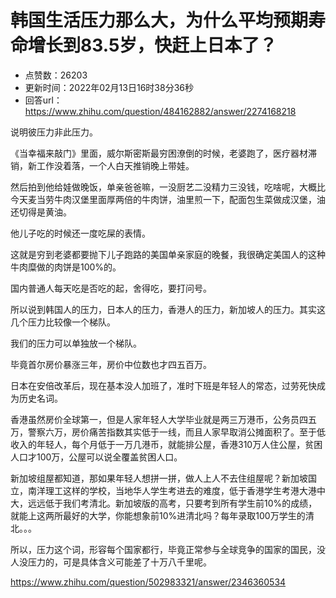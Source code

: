 # 韩国生活压力那么大，为什么平均预期寿命增长到83.5岁，快赶上日本了？
- 点赞数：26203
- 更新时间：2022年02月13日16时38分36秒
- 回答url：https://www.zhihu.com/question/484162882/answer/2274168218
<body>
 <p data-pid="7MNbhYtj">说明彼压力非此压力。</p>
 <p data-pid="R5zkoQmR">《当幸福来敲门》里面，威尔斯密斯最穷困潦倒的时候，老婆跑了，医疗器材滞销，新工作没着落，一个人白天推销晚上带娃。</p>
 <p data-pid="5skTYdIe">然后拍到他给娃做晚饭，单亲爸爸嘛，一没厨艺二没精力三没钱，吃啥呢，大概比今天麦当劳牛肉汉堡里面厚两倍的牛肉饼，油里煎一下，配面包生菜做成汉堡，油还切得是黄油。</p>
 <p data-pid="Yprtueo1">他儿子吃的时候还一度吃屎的表情。</p>
 <p data-pid="HHGXPif7">这就是穷到老婆都要抛下儿子跑路的美国单亲家庭的晚餐，我很确定美国人的这种牛肉糜做的肉饼是100%的。</p>
 <p data-pid="IfEPc5_h">国内普通人每天吃是否吃的起，舍得吃，要打问号。</p>
 <p data-pid="09qSVr0j">所以说到韩国人的压力，日本人的压力，香港人的压力，新加坡人的压力。其实这几个压力比较像一个梯队。</p>
 <p data-pid="hyX76qSV">我们的压力可以单独放一个梯队。</p>
 <p data-pid="JHzOoafv">毕竟首尔房价暴涨三年，房价中位数也才四五百万。</p>
 <p data-pid="HhTGsVrY">日本在安倍改革后，现在基本没人加班了，准时下班是年轻人的常态，过劳死快成为历史名词。</p>
 <p data-pid="FckrzXEe">香港虽然房价全球第一，但是人家年轻人大学毕业就是两三万港币，公务员四五万，警察六万，房价痛苦指数其实低于一线，而且人家早取消公摊面积了。至于低收入的年轻人，每个月低于一万几港币，就能排公屋，香港310万人住公屋，贫困人口才100万，公屋可以说全覆盖贫困人口。</p>
 <p data-pid="EC31wWwr">新加坡组屋都知道，那如果年轻人想拼一拼，做人上人不去住组屋呢？新加坡国立，南洋理工这样的学校，当地华人学生考进去的难度，低于香港学生考港大港中大，远远低于我们考清北。新加坡版的高考，只要考到所有学生前10%的成绩，就能上这两所最好的大学，你能想象前10%进清北吗？每年录取100万学生的清北。。。</p>
 <p data-pid="tgMogs6g">所以，压力这个词，形容每个国家都行，毕竟正常参与全球竞争的国家的国民，没人没压力的，可是具体含义可能差了十万八千里呢。</p>
 <p data-pid="P2-YFx4h"><a href="https://www.zhihu.com/question/502983321/answer/2346360534" class="internal"><span class="invisible">https://www.</span><span class="visible">zhihu.com/question/5029</span><span class="invisible">83321/answer/2346360534</span><span class="ellipsis"></span></a></p>
 <p></p>
 <p></p>
</body>